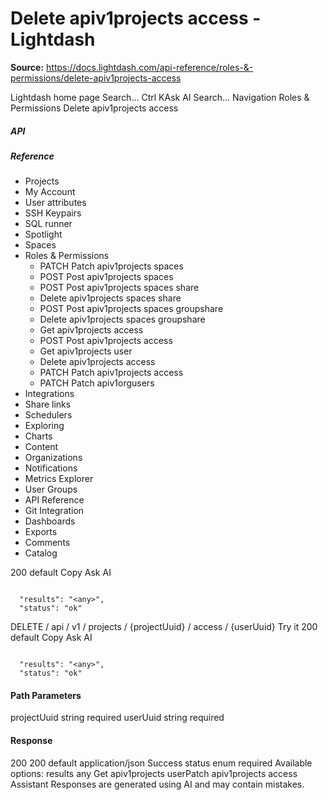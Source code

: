 # Delete apiv1projects access - Lightdash

**Source:** https://docs.lightdash.com/api-reference/roles-&-permissions/delete-apiv1projects-access

Lightdash home page
Search...
Ctrl KAsk AI
Search...
Navigation
Roles & Permissions
Delete apiv1projects access
##### API


##### Reference
  * Projects
  * My Account
  * User attributes
  * SSH Keypairs
  * SQL runner
  * Spotlight
  * Spaces
  * Roles & Permissions
    * PATCH
Patch apiv1projects spaces
    * POST
Post apiv1projects spaces
    * POST
Post apiv1projects spaces share
    * Delete apiv1projects spaces share
    * POST
Post apiv1projects spaces groupshare
    * Delete apiv1projects spaces groupshare
    * Get apiv1projects access
    * POST
Post apiv1projects access
    * Get apiv1projects user
    * Delete apiv1projects access
    * PATCH
Patch apiv1projects access
    * PATCH
Patch apiv1orgusers
  * Integrations
  * Share links
  * Schedulers
  * Exploring
  * Charts
  * Content
  * Organizations
  * Notifications
  * Metrics Explorer
  * User Groups
  * API Reference
  * Git Integration
  * Dashboards
  * Exports
  * Comments
  * Catalog


200
default
Copy
Ask AI
```

  "results": "<any>",
  "status": "ok"

```

DELETE
/
api
/
v1
/
projects
/
{projectUuid}
/
access
/
{userUuid}
Try it
200
default
Copy
Ask AI
```

  "results": "<any>",
  "status": "ok"

```

#### Path Parameters
projectUuid
string
required
userUuid
string
required
#### Response
200
200 default
application/json
Success
status
enum<string>
required
Available options: 
results
any
Get apiv1projects userPatch apiv1projects access
Assistant
Responses are generated using AI and may contain mistakes.


